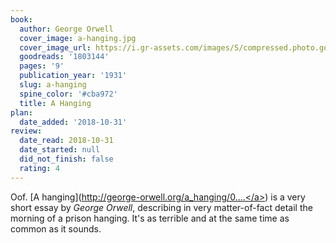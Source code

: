 ```yaml
---
book:
  author: George Orwell
  cover_image: a-hanging.jpg
  cover_image_url: https://i.gr-assets.com/images/S/compressed.photo.goodreads.com/books/1377920636l/1803144._SY160_.jpg
  goodreads: '1803144'
  pages: '9'
  publication_year: '1931'
  slug: a-hanging
  spine_color: '#cba972'
  title: A Hanging
plan:
  date_added: '2018-10-31'
review:
  date_read: 2018-10-31
  date_started: null
  did_not_finish: false
  rating: 4
---
```


Oof. [A hanging](<a target="_blank" href="http://george-orwell.org/a_hanging/0.html" rel="nofollow">http://george-orwell.org/a_hanging/0....</a>) is a very short essay by *George Orwell*, describing in very matter-of-fact detail the morning of a prison hanging. It's as terrible and at the same time as common as it sounds.
